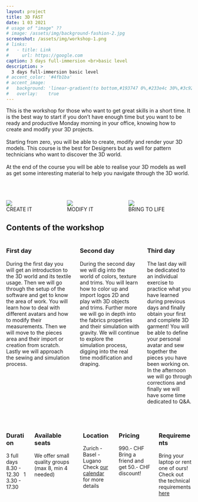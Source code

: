 ```yaml
---
layout: project
title: 3D FAST
date: 1 03 2021
# usage of "image" ??
# image: /assets/img/background-fashion-2.jpg
screenshot: /assets/img/workshop-1.png
# links:
#   - title: Link
#     url: https://google.com
caption: 3 days full-immersion <br>basic level
description: >
  3 days full-immersion basic level
# accent_color: '#4fb1ba'
# accent_image:
#   background: 'linear-gradient(to bottom,#193747 0%,#233e4c 30%,#3c929e 50%,#d5d5d4 70%,#cdccc8 100%)'
#   overlay:    true
---
```


This is the workshop for those who want to get great skills in a short time. It is the best way to start if you don’t have enough time but you want to be ready and productive Monday morning in your office, knowing how to create and modify your 3D projects.
<br>
<br>
Starting from zero, you will be able to create, modify and render your 3D models. This course is the best for Designers but as well for pattern technicians who want to discover the 3D world.
<br>
<br>
At the end of the course you will be able to realise your 3D models as well as get some interesting material to help you navigate through the 3D world.

<br>
<br>
<br>

<div class="columns">
  <div class="column column-1-3">
    <section id="workshop-section-custom">
      <div class="npb">
        <img src="../../assets/img/hero-icon_fast-create.png"/>
      </div>
      <section class="centered">
        CREATE IT
      </section>
    </section>
  </div>
  <div class="column column-1-3">
    <section id="workshop-section-custom">
      <div class="npb">
        <img src="../../assets/img/hero-icon_fast-modify.png"/>
      </div>
      <section class="centered">
        MODIFY IT
      </section>
    </section>
  </div>
  <div class="column column-1-3">
    <section id="workshop-section-custom">
      <div class="npb">
        <img src="../../assets/img/hero-icon_fast-life.png"/>
      </div>
      <section class="centered">
        BRING TO LIFE
      </section>
    </section>
  </div>
</div>

<h2>Contents of the workshop</h2>

<div class="columns">
  <div class="column column-1-3">
    <section id="workshop-section-custom">
      <div class="npb">
        <h3 id="workshop-content-title-custom" class="faded">
          First day
        </h3>
      </div>
      <section class="justified">
        During the first day you will get an introduction to the 3D world and its textile usage.
        Then we will go through the setup of the software and get to know the area of work.
        You will learn how to deal with different avatars and how to modify their measurements. Then we will move to the pieces area and their import or creation from scratch. Lastly we will approach the sewing and simulation process.
      </section>
    </section>
  </div>
  <div class="column column-1-3">
    <section id="workshop-section-custom">
      <div class="npb">
        <h3 id="workshop-content-title-custom" class="faded">
          Second day
        </h3>
      </div>
      <section class="justified">
        During the second day we will dig into the world of colors, texture and trims. You will learn how to color up and import logos 2D and play with 3D objects and trims. Further more we will go in depth into the fabrics properties and their simulation with gravity. We will continue to explore the simulation process, digging into the real time modification and draping.
      </section>
    </section>
  </div>
  <div class="column column-1-3">
    <section id="workshop-section-custom">
      <div class="npb">
        <h3 id="workshop-content-title-custom" class="faded">
          Third day
        </h3>
      </div>
      <section class="justified">
        The last day will be dedicated to an individual exercise to practice what you have learned during previous days and finally obtain your first and complete 3D garment! You will be able to define your personal avatar and sew together the pieces you have been working on.
        <br>
        In the afternoon we will go through corrections and finally we will have some time dedicated to Q&A.
      </section>
    </section>
  </div>
</div>

<br>
<br>
<br>

<div class="columns">
  <div class="column column-1-2">
    <section id="workshop-section-custom">
      <div class="npb">
        <h3 id="workshop-content-title-custom" class="faded">
          Duration
          <span id="workshop-span-symbol" class="symbol icon-clock"></span>
        </h3>
      </div>
      <section>
        3 full days
        <br>
        8.30 - 12.30&nbsp;&nbsp;&nbsp;13.30 - 17.30
      </section>
    </section>
  </div>
  <div class="column column-1-2">
    <section id="workshop-section-custom">
      <div class="npb">
        <h3 id="workshop-content-title-custom" class="faded">
          Available seats
          <span id="workshop-span-symbol" class="symbol icon-users"></span>
        </h3>
      </div>
      <section>
        We offer small quality groups (max 8, min 4 needed)
      </section>
    </section>
  </div>
  <div class="column column-1-2">
    <section id="workshop-section-custom">
      <div class="npb">
        <h3 id="workshop-content-title-custom" class="faded">
          Location
          <span id="workshop-span-symbol" class="symbol icon-location"></span>
        </h3>
      </div>
      <section>
        Zurich - Basel - Lugano
        <br>
        Check 
        <!-- <a id="academy-link-custom" href="../../assets/docs/3dAcademy4everyone_Calendar2019.pdf" hreflang="en" target="_blank">our calendar</a> -->
        <a id="academy-link-custom" href="../../assets/docs/3dAcademy4everyone_Calendar2019.pdf" hreflang="en" download>our calendar</a>
         for more details
      </section>
    </section>
  </div>
  <div class="column column-1-2">
    <section id="workshop-section-custom">
      <div class="npb">
        <h3 id="workshop-content-title-custom" class="faded">
          Pricing
          <span id="workshop-span-symbol" class="symbol icon-coin-dollar"></span>
        </h3>
      </div>
      <section>
        <div id="workshop-pricing-custom">990.- CHF</div>
        <div>Bring a friend and get 50.- CHF discount!</div>
      </section>
    </section>
  </div>
  <div class="column column-1-1">
    <section id="workshop-section-custom">
      <div class="npb">
        <h3 id="workshop-content-title-custom" class="faded">
          Requirements
          <span id="workshop-span-symbol" class="symbol icon-laptop"></span>
        </h3>
      </div>
      <section>
        Bring your laptop or rent one of ours!
        <br>
        Check out the technical requirements
        <a id="academy-link-custom" href="../../assets/docs/3dAcademy4Everyone_TechnicalRequirements.pdf" hreflang="en" target="_blank">here</a>
      </section>
    </section>
  </div>
</div>

<br>
